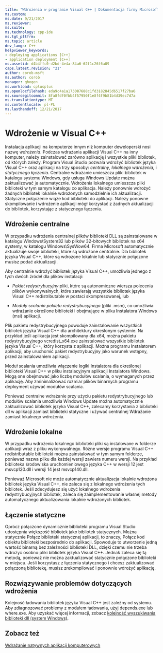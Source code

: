 ```yaml
---
title: "Wdrożenia w programie Visual C++ | Dokumentacja firmy Microsoft"
ms.custom: 
ms.date: 9/21/2017
ms.reviewer: 
ms.suite: 
ms.technology: cpp-ide
ms.tgt_pltfrm: 
ms.topic: article
dev_langs: C++
helpviewer_keywords:
- deploying applications [C++]
- application deployment [C++]
ms.assetid: d4b4ffc0-d2bd-4e4a-84a6-62f1c26f6a09
caps.latest.revision: "21"
author: corob-msft
ms.author: corob
manager: ghogen
ms.workload: cplusplus
ms.openlocfilehash: eda9c4a1a173087688c1fd3182845d6517f27ba6
ms.sourcegitcommit: 8fa8fdf0fbb4f57950f1e8f4f9b81b4d39ec7d7a
ms.translationtype: MT
ms.contentlocale: pl-PL
ms.lasthandoff: 12/21/2017
---
```

# <a name="deployment-in-visual-c"></a>Wdrożenie w Visual C++

Instalacja aplikacji na komputerze innym niż komputer deweloperski nosi nazwę *wdrożenia*. Podczas wdrażania aplikacji Visual C++ na inny komputer, należy zainstalować zarówno aplikację i wszystkie pliki bibliotek, od których zależy. Program Visual Studio pozwala wdrożyć bibliotek języka Visual C++ oraz aplikacji na trzy sposoby: *centralny*, *lokalnego wdrożenia*, i *statycznego łączenia*. Centralne wdrażanie umieszcza pliki bibliotek w katalogu systemu Windows, gdy usługa Windows Update można zaktualizować je automatycznie. Wdrożenia lokalnego umieszcza pliki biblioteki w tym samym katalogu co aplikacja. Należy ponownie wdrożyć żadnych bibliotek lokalnie wdrożonych samodzielnie ich aktualizacji. Statyczne połączenie wiąże kod biblioteki do aplikacji. Należy ponowne skompilowanie i wdrożenie aplikacji mógł korzystać z żadnych aktualizacji do bibliotek, korzystając z statycznego łączenia.

## <a name="central-deployment"></a>Wdrożenie centralne

W przypadku wdrożenia centralnej plików biblioteki DLL są zainstalowane w katalogu Windows\System32 lub plików 32-bitowych bibliotek na x64 systemy, w katalogu Windows\SysWow64. Firma Microsoft automatycznie aktualizuje swoje biblioteki, które są wdrożone centralnie. Dla bibliotek języka Visual C++, które są wdrożone lokalnie lub statycznie połączone musisz podać aktualizacji.

Aby centralnie wdrożyć bibliotek języka Visual C++, umożliwia jednego z tych dwóch źródeł dla plików instalacji:

- *Pakiet redystrybucyjny* pliki, które są autonomiczne wiersza polecenia plików wykonywalnych, które zawierają wszystkie bibliotek języka Visual C++ redistributable w postaci skompresowanej, lub

- *Moduły scalania pakietu redystrybucyjnego* (pliki .msm), co umożliwia wdrażanie określone biblioteki i obejmujące w pliku Instalatora Windows (msi) aplikacji.

Plik pakietu redystrybucyjnego powoduje zainstalowanie wszystkich bibliotek języka Visual C++ dla architektury określonym systemie. Na przykład jeśli aplikacja jest skompilowany dla x64, można pakietu redystrybucyjnego vcredist_x64.exe zainstalować wszystkie bibliotek języka Visual C++, który korzysta z aplikacji. Można programu Instalatorem aplikacji, aby uruchomić pakiet redystrybucyjny jako warunek wstępny, przed zainstalowaniem aplikacji.

Moduł scalania umożliwia włączenie logiki Instalatora dla określonej biblioteki Visual C++ w pliku instalacyjnym aplikacji Instalatora Windows. Mogą one obejmować jako liczbę modułów scalania, o wymaganych przez aplikację. Aby zminimalizować rozmiar plików binarnych programu deployment używać modułów scalania.

Ponieważ centralne wdrażanie przy użyciu pakietu redystrybucyjnego lub modułów scalania umożliwia Windows Update można automatycznie zaktualizować bibliotek języka Visual C++, zalecamy korzystania z biblioteki dll w aplikacji zamiast biblioteki statyczne i używać centralnej Wdrażanie zamiast lokalnego wdrożenia.

## <a name="local-deployment"></a>Wdrożenie lokalne

W przypadku wdrożenia lokalnego biblioteki pliki są instalowane w folderze aplikacji wraz z pliku wykonywalnego. Różne wersje programu Visual C++ redistributable biblioteki można zainstalować w tym samym folderze, ponieważ nazwa pliku dla każdej wersji zawiera numeru wersji. Na przykład biblioteka środowiska uruchomieniowego języka C++ w wersji 12 jest msvcp120.dll i wersji 14 jest msvcp140.dll.

Ponieważ Microsoft nie może automatycznie aktualizacja lokalnie wdrożona bibliotek języka Visual C++, nie zaleca się z lokalnego wdrożenia tych bibliotek. Jeśli zdecydujesz się użyć lokalnego wdrożenia redystrybucyjnych bibliotek, zaleca się zaimplementowanie własnej metody automatycznego aktualizowania lokalnie wdrożonych bibliotek.

## <a name="static-linking"></a>Łączenie statyczne

Oprócz połączone dynamicznie biblioteki programu Visual Studio udostępnia większość bibliotek jako bibliotek statycznych. Można statycznie Połącz biblioteki statycznej aplikacji, to znaczy, Połącz kod obiektu biblioteki bezpośrednio do aplikacji. Spowoduje to utworzenie jedną wartość binarną bez zależności biblioteki DLL, dzięki czemu nie trzeba wdrożyć osobno pliki bibliotek języka Visual C++. Jednak zaleca się tą metodą, ponieważ nie można zaktualizować statycznie połączone biblioteki w miejscu. Jeśli korzystasz z łączenia statycznego i chcesz zaktualizować połączoną bibliotekę, musisz zrekompilować i ponownie wdrożyć aplikację.

## <a name="troubleshooting-deployment-issues"></a>Rozwiązywanie problemów dotyczących wdrożenia

Kolejność ładowania bibliotek języka Visual C++ jest zależny od systemu. Aby zdiagnozować problemy z modułem ładowania, użyj depends.exe lub where.exe. Aby uzyskać więcej informacji, zobacz [kolejność wyszukiwania biblioteki dll (system Windows)](http://msdn.microsoft.com/library/windows/desktop/ms682586.aspx).

## <a name="see-also"></a>Zobacz też

[Wdrażanie natywnych aplikacji komputerowych](../ide/deploying-native-desktop-applications-visual-cpp.md)